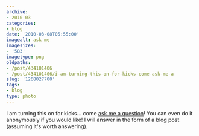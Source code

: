 ```yaml
---
archive:
- 2010-03
categories:
- blog
date: '2010-03-08T05:55:00'
imagealt: ask me
imagesizes:
- '583'
imagetype: png
oldpaths:
- /post/434101406
- /post/434101406/i-am-turning-this-on-for-kicks-come-ask-me-a
slug: '1268027700'
tags:
- blog
type: photo
---
```


I am turning this on for kicks... come [ask me a question][1]! You can
even do it anonymously if you would like!  I will answer in the form of
a blog post (assuming it's worth answering).

[1]: http://blog.iambismark.net/ask
